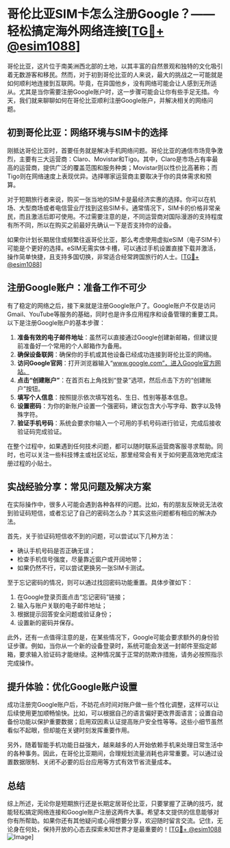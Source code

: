 # 哥伦比亚SIM卡怎么注册Google？——轻松搞定海外网络连接[[TG💪+ @esim1088](https://t.me/s/esim1088)]

哥伦比亚，这片位于南美洲西北部的土地，以其丰富的自然景观和独特的文化吸引着无数游客和移民。然而，对于初到哥伦比亚的人来说，最大的挑战之一可能就是如何顺利地连接到互联网。毕竟，在异国他乡，没有网络可能会让人感到无所适从。尤其是当你需要注册Google账户时，这一步骤可能会让你有些手足无措。今天，我们就来聊聊如何在哥伦比亚顺利注册Google账户，并解决相关的网络问题。

## 初到哥伦比亚：网络环境与SIM卡的选择

刚抵达哥伦比亚时，首要任务就是解决手机网络问题。哥伦比亚的通信市场竞争激烈，主要有三大运营商：Claro、Movistar和Tigo。其中，Claro是市场占有率最高的运营商，提供广泛的覆盖范围和服务种类；Movistar则以性价比高著称；而Tigo则在网络速度上表现优异。选择哪家运营商主要取决于你的具体需求和预算。

对于短期旅行者来说，购买一张当地的SIM卡是最经济实惠的选择。你可以在机场、大型商场或者电信营业厅找到这些SIM卡。通常情况下，SIM卡的价格非常亲民，而且激活后即可使用。不过需要注意的是，不同运营商对国际漫游的支持程度有所不同，所以在购买之前最好先确认一下是否支持你的设备。

如果你计划长期居住或频繁往返哥伦比亚，那么考虑使用虚拟eSIM（电子SIM卡）可能是个更好的选择。eSIM无需实体卡槽，可以通过手机设置直接下载并激活，操作简单快捷，且支持多国切换，非常适合经常跨国旅行的人士。[[TG💪+ @esim1088](https://t.me/s/esim1088)]

## 注册Google账户：准备工作不可少

有了稳定的网络之后，接下来就是注册Google账户了。Google账户不仅是访问Gmail、YouTube等服务的基础，同时也是许多应用程序和设备管理的重要工具。以下是注册Google账户的基本步骤：

1. **准备有效的电子邮件地址**：虽然可以直接通过Google创建新邮箱，但建议提前准备好一个常用的个人邮箱作为备用。
2. **确保设备联网**：确保你的手机或其他设备已经成功连接到哥伦比亚的网络。
3. **访问Google官网**：打开浏览器输入“www.google.com”，进入Google官方网站。
4. **点击“创建账户”**：在首页右上角找到“登录”选项，然后点击下方的“创建账户”按钮。
5. **填写个人信息**：按照提示依次填写姓名、生日、性别等基本信息。
6. **设置密码**：为你的新账户设置一个强密码，建议包含大小写字母、数字以及特殊字符。
7. **验证手机号码**：系统会要求你输入一个可用的手机号码进行验证，完成后接收验证码完成验证。

在整个过程中，如果遇到任何技术问题，都可以随时联系运营商客服寻求帮助。同时，也可以关注一些科技博主或社区论坛，那里经常会有关于如何更高效地完成注册过程的小贴士。

## 实战经验分享：常见问题及解决方案

在实际操作中，很多人可能会遇到各种各样的问题。比如，有的朋友反映说无法收到验证码短信，或者忘记了自己的密码怎么办？其实这些问题都有相应的解决办法。

首先，关于验证码短信收不到的问题，可以尝试以下几种方法：
- 确认手机号码是否正确无误；
- 检查手机信号强度，尽量靠近窗户或开阔地带；
- 如果仍然不行，可以尝试更换另一张SIM卡测试。

至于忘记密码的情况，则可以通过找回密码功能重置。具体步骤如下：
1. 在Google登录页面点击“忘记密码”链接；
2. 输入与账户关联的电子邮件地址；
3. 根据提示回答安全问题或验证身份；
4. 设置新的密码并保存。

此外，还有一点值得注意的是，在某些情况下，Google可能会要求额外的身份验证步骤。例如，当你从一个新的设备登录时，系统可能会发送一封邮件至指定邮箱，要求输入验证码才能继续。这种情况属于正常的防欺诈措施，请务必按照指示完成操作。

## 提升体验：优化Google账户设置

成功注册完Google账户后，不妨花点时间对账户做一些个性化调整，这样可以让后续使用更加顺畅愉快。比如，可以根据自己的语言偏好更改界面语言；设置自动备份功能以保护重要数据；启用双因素认证提高账户安全性等等。这些小细节虽然看似不起眼，但却能在关键时刻发挥重要作用。

另外，随着智能手机功能日益强大，越来越多的人开始依赖手机来处理日常生活中的各种事务。因此，在哥伦比亚期间，合理规划流量消耗也非常重要。可以通过设置数据限制、关闭不必要的后台应用等方式有效节省流量成本。

## 总结

综上所述，无论你是短期旅行还是长期定居哥伦比亚，只要掌握了正确的技巧，就能轻松搞定网络连接和Google账户注册这两件大事。希望本文提供的信息能够对你有所帮助。如果你还有其他疑问或心得想要分享，欢迎随时留言交流。记住，无论身在何处，保持开放的心态去探索未知世界才是最重要的！[[TG💪+ @esim1088](https://t.me/s/esim1088) ![Image](https://i.postimg.cc/4NQfJmqS/Snipaste-2025-05-13-00-14-12.png)]